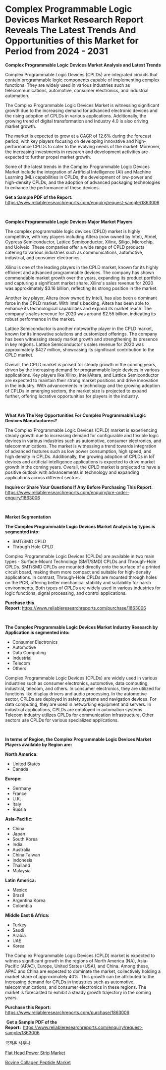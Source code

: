 <p><h1>Complex Programmable Logic Devices Market Research Report Reveals The Latest Trends And Opportunities of this Market for Period from 2024 - 2031</h1></p><p><strong>Complex Programmable Logic Devices Market Analysis and Latest Trends</strong></p>
<p><p>Complex Programmable Logic Devices (CPLDs) are integrated circuits that contain programmable logic components capable of implementing complex functions. They are widely used in various industries such as telecommunications, automotive, consumer electronics, and industrial automation.</p><p>The Complex Programmable Logic Devices Market is witnessing significant growth due to the increasing demand for advanced electronic devices and the rising adoption of CPLDs in various applications. Additionally, the growing trend of digital transformation and Industry 4.0 is also driving market growth.</p><p>The market is expected to grow at a CAGR of 12.6% during the forecast period, with key players focusing on developing innovative and high-performance CPLDs to cater to the evolving needs of the market. Moreover, the increasing investments in research and development activities are expected to further propel market growth.</p><p>Some of the latest trends in the Complex Programmable Logic Devices Market include the integration of Artificial Intelligence (AI) and Machine Learning (ML) capabilities in CPLDs, the development of low-power and high-density CPLDs, and the adoption of advanced packaging technologies to enhance the performance of these devices.</p></p>
<p><strong>Get a Sample PDF of the Report:&nbsp;</strong> <a href="https://www.reliableresearchreports.com/enquiry/request-sample/1863006">https://www.reliableresearchreports.com/enquiry/request-sample/1863006</a></p>
<p>&nbsp;</p>
<p><strong>Complex Programmable Logic Devices Major Market Players</strong></p>
<p><p>The complex programmable logic devices (CPLD) market is highly competitive, with key players including Altera (now owned by Intel), Atmel, Cypress Semiconductor, Lattice Semiconductor, Xilinx, Siligo, Microchip, and Uolveic. These companies offer a wide range of CPLD products catering to various industries such as communications, automotive, industrial, and consumer electronics.</p><p>Xilinx is one of the leading players in the CPLD market, known for its highly efficient and advanced programmable devices. The company has shown commendable market growth over the years, expanding its product portfolio and capturing a significant market share. Xilinx's sales revenue for 2020 was approximately $3.16 billion, reflecting its strong position in the market.</p><p>Another key player, Altera (now owned by Intel), has also been a dominant force in the CPLD market. With Intel's backing, Altera has been able to enhance its technological capabilities and expand its market reach. The company's sales revenue for 2020 was around $2.55 billion, indicating its robust performance in the market.</p><p>Lattice Semiconductor is another noteworthy player in the CPLD market, known for its innovative solutions and customized offerings. The company has been witnessing steady market growth and strengthening its presence in key regions. Lattice Semiconductor's sales revenue for 2020 was approximately $427 million, showcasing its significant contribution to the CPLD market.</p><p>Overall, the CPLD market is poised for steady growth in the coming years, driven by the increasing demand for programmable logic devices in various applications. Key players like Xilinx, Intel/Altera, and Lattice Semiconductor are expected to maintain their strong market positions and drive innovation in the industry. With advancements in technology and the growing adoption of CPLDs in emerging sectors, the market size is projected to expand further, offering lucrative opportunities for players in the industry.</p></p>
<p>&nbsp;</p>
<p><strong>What Are The Key Opportunities For Complex Programmable Logic Devices Manufacturers?</strong></p>
<p><p>The Complex Programmable Logic Devices (CPLD) market is experiencing steady growth due to increasing demand for configurable and flexible logic devices in various industries such as automotive, consumer electronics, and telecommunications. The market is witnessing a trend towards integration of advanced features such as low power consumption, high speed, and high density in CPLDs. Additionally, the growing adoption of CPLDs in IoT devices and artificial intelligence applications is expected to drive market growth in the coming years. Overall, the CPLD market is projected to have a positive outlook with advancements in technology and expanding applications across different sectors.</p></p>
<p><strong>Inquire or Share Your Questions If Any Before Purchasing This Report:</strong> <a href="https://www.reliableresearchreports.com/enquiry/pre-order-enquiry/1863006">https://www.reliableresearchreports.com/enquiry/pre-order-enquiry/1863006</a></p>
<p>&nbsp;</p>
<p><strong>Market Segmentation</strong></p>
<p><strong>The Complex Programmable Logic Devices Market Analysis by types is segmented into:</strong></p>
<p><ul><li>SMT/SMD CPLD</li><li>Through Hole CPLD</li></ul></p>
<p><p>Complex Programmable Logic Devices (CPLDs) are available in two main types - Surface-Mount Technology (SMT/SMD) CPLDs and Through-Hole CPLDs. SMT/SMD CPLDs are mounted directly onto the surface of a printed circuit board, making them more compact and suitable for high-density applications. In contrast, Through-Hole CPLDs are mounted through holes on the PCB, offering better mechanical stability and suitability for harsh environments. Both types of CPLDs are widely used in various industries for logic functions, signal processing, and control applications.</p></p>
<p><strong>Purchase this Report:&nbsp;</strong><a href="https://www.reliableresearchreports.com/purchase/1863006">https://www.reliableresearchreports.com/purchase/1863006</a></p>
<p>&nbsp;</p>
<p><strong>The Complex Programmable Logic Devices Market Industry Research by Application is segmented into:</strong></p>
<p><ul><li>Consumer Electronics</li><li>Automotive</li><li>Data Computing</li><li>Industrial</li><li>Telecom</li><li>Others</li></ul></p>
<p><p>Complex Programmable Logic Devices (CPLDs) are widely used in various industries such as consumer electronics, automotive, data computing, industrial, telecom, and others. In consumer electronics, they are utilized for functions like display drivers and audio processing. In the automotive sector, CPLDs are deployed in safety systems and navigation devices. For data computing, they are used in networking equipment and servers. In industrial applications, CPLDs are employed in automation systems. Telecom industry utilizes CPLDs for communication infrastructure. Other sectors use CPLDs for various specialized applications.</p></p>
<p>&nbsp;</p>
<p><strong>In terms of Region, the Complex Programmable Logic Devices Market Players available by Region are:</strong></p>
<p>
    <p> <strong> North America: </strong>
        <ul>
            <li>United States</li>
            <li>Canada</li>
        </ul>
        </p> 
    <p> <strong> Europe: </strong>
        <ul>
            <li>Germany</li>
            <li>France</li>
            <li>U.K.</li>
            <li>Italy</li>
            <li>Russia</li>
        </ul>
        </p> 
    <p> <strong> Asia-Pacific: </strong>
        <ul>
            <li>China</li>
            <li>Japan</li>
            <li>South Korea</li>
            <li>India</li>
            <li>Australia</li>
            <li>China Taiwan</li>
            <li>Indonesia</li>
            <li>Thailand</li>
            <li>Malaysia</li>
        </ul>
        </p> 
    <p> <strong> Latin America: </strong>
        <ul>
            <li>Mexico</li>
            <li>Brazil</li>
            <li>Argentina Korea</li>
            <li>Colombia</li>
        </ul>
        </p> 
    <p> <strong> Middle East & Africa: </strong>
        <ul>
            <li>Turkey</li>
            <li>Saudi</li>
            <li>Arabia</li>
            <li>UAE</li>
            <li>Korea</li>
        </ul>
    </p>
    </p>
<p><p>The Complex Programmable Logic Devices (CPLD) market is expected to witness significant growth in the regions of North America (NA), Asia-Pacific (APAC), Europe, United States (USA), and China. Among these, APAC and China are expected to dominate the market, collectively holding a market share of approximately 40%. This growth can be attributed to the increasing demand for CPLDs in industries such as automotive, telecommunications, and consumer electronics in these regions. The market is forecasted to exhibit a steady growth trajectory in the coming years.</p></p>
<p><strong>Purchase this Report: </strong><a href="https://www.reliableresearchreports.com/purchase/1863006">https://www.reliableresearchreports.com/purchase/1863006</a></p>
<p>&nbsp;<strong>Get a Sample PDF of the Report:&nbsp;&nbsp;</strong><a href="https://www.reliableresearchreports.com/enquiry/request-sample/1863006">https://www.reliableresearchreports.com/enquiry/request-sample/1863006</a></p>
<p><strong></strong></p>
<p><p><a href="https://github.com/rsg307664904/Market-Research-Report-List-1/blob/main/48373739691.md">극저온 사우나</a></p><p><a href="https://github.com/abdelrhmankishk22/Market-Research-Report-List-3/blob/main/flat-head-power-strip-market.md">Flat Head Power Strip Market</a></p><p><a href="https://circular-yam-9b9.notion.site/Bovine-Collagen-Peptide-Market-Size-2024-2031-Global-Industrial-Analysis-Key-Geographical-Regions-a73d140a6af94873b427741df8919201">Bovine Collagen Peptide Market</a></p></p>